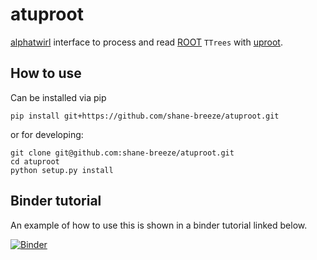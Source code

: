 # atuproot

[alphatwirl](https://github.com/alphatwirl/alphatwirl) interface to process and read [ROOT](https://root.cern.ch/) `TTrees` with [uproot](https://github.com/scikit-hep/uproot).

## How to use

Can be installed via pip
```
pip install git+https://github.com/shane-breeze/atuproot.git
```

or for developing:
```
git clone git@github.com:shane-breeze/atuproot.git
cd atuproot
python setup.py install
```

## Binder tutorial

An example of how to use this is shown in a binder tutorial linked below.

[![Binder](https://mybinder.org/badge.svg)](https://mybinder.org/v2/gh/shane-breeze/atuproot/master?filepath=binder%2Ftutorial.ipynb)
